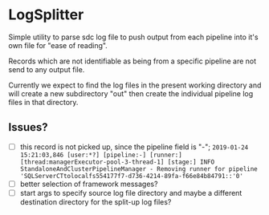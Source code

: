 # LogSplitter 

Simple utility to parse sdc log file to push output from each pipeline into it's own file for "ease of reading".

Records which are not identifiable as being from a specific pipeline are not send to any output file. 

Currently we expect to find the log files in the present working directory and will create a new subdirectory
"out" then create the individual pipeline log files in that directory.

## Issues? 
-[ ] this record is not picked up, since the pipeline field is "-";
```2019-01-24 15:21:03,846 [user:*?] [pipeline:-] [runner:] [thread:managerExecutor-pool-3-thread-1] [stage:] INFO  StandaloneAndClusterPipelineManager - Removing runner for pipeline 'SQLServerCTtolocalfs554177f7-d736-4214-89fa-f66e84b84791::'0'```
-[ ] better selection of framework messages?
-[ ] start args to specify source log file directory and maybe a different destination directory for the split-up log files?